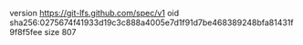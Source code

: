 version https://git-lfs.github.com/spec/v1
oid sha256:0275674f41933d19c3c888a4005e7d1f91d7be468389248bfa81431f9f8f5fee
size 807
